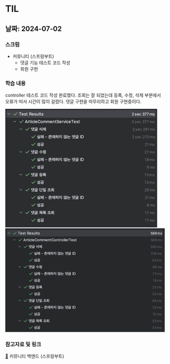 # TIL
## 날짜: 2024-07-02

### 스크럼
* 커뮤니티 (스프링부트)
  * 댓글 기능 테스트 코드 작성
  * 회원 구현

### 학습 내용
controller 테스트 코드 작성 완료했다. 조회는 잘 되었는데 등록, 수정, 삭제 부분에서 오류가 떠서 시간이 많이 걸렸다. 댓글 구현을 마무리하고 회원 구현중이다.

![alt text](image.png)
![alt text](image-1.png)


### 참고자료 및 링크
[🔗](https://github.com/ss0ming/happy_community_back) 커뮤니티 백엔드 (스프링부트)
